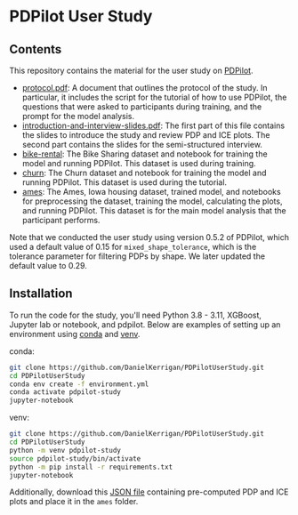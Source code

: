# PDPilot User Study

## Contents

This repository contains the material for the user study on [PDPilot](https://github.com/DanielKerrigan/PDPilot).

- [protocol.pdf](protocol.pdf): A document that outlines the protocol of the study. In particular, it includes the script for the tutorial of how to use PDPilot, the questions that were asked to participants during training, and the prompt for the model analysis.
- [introduction-and-interview-slides.pdf](introduction-and-interview-slides.pdf): The first part of this file contains the slides to introduce the study and review PDP and ICE plots. The second part contains the slides for the semi-structured interview.
- [bike-rental](bike-rental): The Bike Sharing dataset and notebook for training the model and running PDPilot. This dataset is used during training.
- [churn](churn): The Churn dataset and notebook for training the model and running PDPilot. This dataset is used during the tutorial.
- [ames](ames): The Ames, Iowa housing dataset, trained model, and notebooks for preprocessing the dataset, training the model, calculating the plots, and running PDPilot. This dataset is for the main model analysis that the participant performs.

Note that we conducted the user study using version 0.5.2 of PDPilot, which used a default value of 0.15 for `mixed_shape_tolerance`, which is the tolerance parameter for filtering PDPs by shape. We later updated the default value to 0.29.

## Installation

To run the code for the study, you'll need Python 3.8 - 3.11, XGBoost, Jupyter lab or notebook, and pdpilot. Below are examples of setting up an environment using [conda](https://docs.conda.io/en/latest/miniconda.html) and [venv](https://packaging.python.org/en/latest/guides/installing-using-pip-and-virtual-environments/#creating-a-virtual-environment).

conda:

```bash
git clone https://github.com/DanielKerrigan/PDPilotUserStudy.git
cd PDPilotUserStudy
conda env create -f environment.yml
conda activate pdpilot-study
jupyter-notebook
```

venv:

```bash
git clone https://github.com/DanielKerrigan/PDPilotUserStudy.git
cd PDPilotUserStudy
python -m venv pdpilot-study
source pdpilot-study/bin/activate
python -m pip install -r requirements.txt
jupyter-notebook
```

Additionally, download this [JSON file](https://drive.google.com/file/d/1tV77SUk9BKS9HpLOeok73eFLRmHVvuka/view?usp=sharing) containing pre-computed PDP and ICE plots and place it in the `ames` folder.
